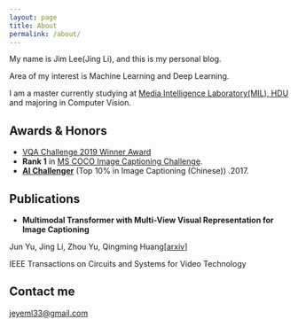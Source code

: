 ```yaml
---
layout: page
title: About
permalink: /about/
---
```



My name is Jim Lee(Jing Li), and this is my personal blog.

Area of my interest is  Machine Learning and Deep Learning.

I am a master currently studying at [Media Intelligence Laboratory(MIL), HDU](http://mil.hdu.edu.cn/) and majoring in Computer Vision.

## Awards & Honors
- [VQA Challenge 2019 Winner Award](https://visualqa.org/workshop.html)
- **Rank 1** in [MS COCO Image Captioning Challenge](https://competitions.codalab.org/competitions/3221#results).
- [**AI Challenger**](https://challenger.ai/competition/caption/leaderboard) (Top 10% in Image Captioning (Chinese)) .2017.

## Publications
- **Multimodal Transformer with Multi-View Visual Representation for Image Captioning**

Jun Yu, Jing Li, Zhou Yu, Qingming Huang[[arxiv](https://arxiv.org/abs/1905.07841)]

IEEE Transactions on Circuits and Systems for Video Technology

## Contact me

[jeyeml33@gmail.com](jeyeml33@gmail.com)

